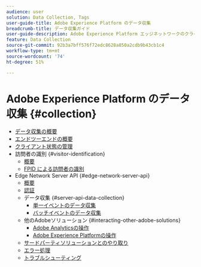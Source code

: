 ```yaml
---
audience: user
solution: Data Collection, Tags
user-guide-title: Adobe Experience Platform のデータ収集
breadcrumb-title: データ収集ガイド
user-guide-description: Adobe Experience Platform エッジネットワークのクライアントサイドのデータ収集を有効にします。
feature: Data Collection
source-git-commit: 92b3a7bff576f72edc8628a850a2cdb9b43cb1c4
workflow-type: tm+mt
source-wordcount: '74'
ht-degree: 51%

---
```



# Adobe Experience Platform のデータ収集 {#collection}

- [データ収集の概要](home.md)
- [エンドツーエンドの概要](e2e.md)
- [クライアント状態の管理](client-state.md)
- 訪問者の識別 {#visitor-identification}
   - [概要](visitor-identification.md)
   - [FPID による訪問者の識別](visitor-identification-fpid.md)
- Edge Network Server API {#edge-network-server-api}
   - [概要](overview.md)
   - [認証](authentication.md)
   - データ収集 {#server-api-data-collection}
      - [単一イベントのデータ収集](interactive-data-collection.md)
      - [バッチイベントのデータ収集](non-interactive-data-collection.md)
   - 他のAdobeソリューション {#interacting-other-adobe-solutions}
      - [Adobe Analyticsの操作](interacting-adobe-analytics.md)
      - [Adobe Experience Platformの操作](interacting-experience-platform.md)
   - [サードパーティソリューションとのやり取り](interacting-third-party-solutions.md)
   - [エラー処理](error-handling.md)
   - [トラブルシューティング](troubleshooting.md)